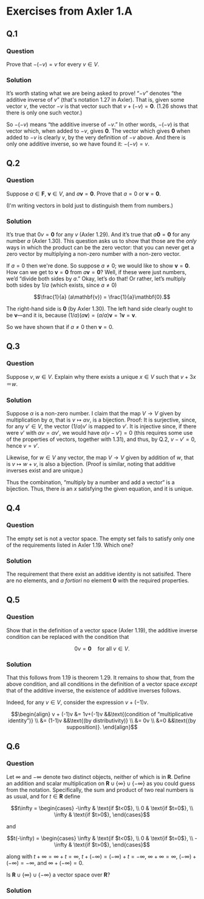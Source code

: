 # Exercises from Axler 1.A

## Q.1
### Question
Prove that $-(-v) = v$ for every $v\in V$.

### Solution

It’s worth stating what we are being asked to prove! “$-v$” denotes
“the additive inverse of $v$” (that's notation 1.27 in Axler). That
is, given some vector $v$, the vector $-v$ is that vector such that
$v + (-v) = \mathbf{0}$. (1.26 shows that there is only one such
vector.)

So $-(-v)$ means “the additive inverse of $-v$.” In other words,
$-(-v)$ is that vector which, when added to $-v$, gives
$\mathbf{0}$. The vector which gives $\mathbf{0}$ when added to $-v$
is clearly $v$, by the very definition of $-v$ above. And there is
only one additive inverse, so we have found it: $-(-v) = v$. 

## Q.2
### Question
Suppose $a \in \mathbf{F}$, $\mathbf{v} \in V$, and $a\mathbf{v} =
\mathbf{0}$. Prove that $a = 0$ or $\mathbf{v} = \mathbf{0}$.

(I'm writing vectors in bold just to distinguish them from numbers.)

### Solution

It’s true that $0v = \mathbf{0}$ for any $v$ (Axler 1.29). And it’s
true that $a\mathbf{0} = \mathbf{0}$ for any number $a$ (Axler
1.30). This question asks us to show that those are the _only_ ways in
which the product can be the zero vector: that you can never get a
zero vector by multiplying a non-zero number with a non-zero vector.

If $a=0$ then we're done. So suppose $a\neq 0$; we would like to show
$\mathbf{v}= \mathbf{0}$. How can we get to $\mathbf{v} = \mathbf{0}$
from $a\mathbf{v} = \mathbf{0}$? Well, if these were just numbers,
we’d “divide both sides by $a$.” Okay, let’s do that! Or rather, let’s
multiply both sides by $1/a$ (which exists, since $a\neq 0$)

$$\frac{1}{a} (a\mathbf{v}) = \frac{1}{a}\mathbf{0}.$$ 

The right-hand side is $\mathbf{0}$ (by Axler 1.30). The left hand
side clearly ought to be $\mathbf{v}$—and it is, because
$(1/a)(a\mathbf{v}) = (a/a)\mathbf{v} = 1\mathbf{v} = \mathbf{v}$.

So we have shown that if $a\neq 0$ then $\mathbf{v}=0$. 


## Q.3
### Question
Suppose $v, w \in V$. Explain why there exists a unique $x \in V$ such that
$v+3x＝w$.

### Solution

Suppose $\alpha$ is a non-zero number. I claim that the map $V\to V$
given by multiplication by $\alpha$, that is $v\mapsto \alpha v$, is a
bijection. Proof: It is surjective, since, for any $v'\in V$, the
vector $(1/\alpha)v'$ is mapped to $v'$. It is injective since, if
there were $v'$ with $\alpha v = \alpha v'$, we would have
$\alpha(v-v')=0$ (this requires some use of the properties of vectors,
together with 1.31), and thus, by Q.2, $v-v'=0$, hence $v=v'$.

Likewise, for $w\in V$ any vector, the map $V\to V$ given by addition
of $w$, that is $v\mapsto w+v$, is also a bijection. (Proof is
similar, noting that additive inverses exist and are unique.)

Thus the combination, “multiply by a number and add a vector“ is a
bijection. Thus, there _is_ an $x$ satisfying the given equation, and
it is unique. 

## Q.4
### Question
The empty set is not a vector space. The empty set fails to satisfy
only one of the requirements listed in Axler 1.19. Which one?

### Solution

The requirement that there exist an additive identity is not
satisifed. There are no elements, and _a fortiori_ no element
$\mathbf{0}$ with the required properties. 

## Q.5
### Question
Show that in the definition of a vector space (Axler 1.19), the
additive inverse condition can be replaced with the condition that 
```math
0v = \mathbf{0} \quad\text{for all $v \in V$}.
```

### Solution

That this follows from 1.19 is theorem 1.29. It remains to show that,
from the above condition, and all conditions in the definition of a
vector space _except_ that of the additive inverse, the existence of
additive inverses follows.

Indeed, for any $v\in V$, consider the expression $v + (-1)v$. 
```math
\begin{align}
v + (-1)v 
 &= 1v+(-1)v &&\text{(condition of “multiplicative  identity”)} \\ 
 &= (1-1)v &&\text{(by distributivity)} \\
 &= 0v \\
 &=0 &&\text{(by supposition)}.
\end{align}
```

## Q.6
### Question
Let $\infty$ and $-\infty$ denote two distinct objects, neither of which
is in $\mathbf{R}$. Define an addition and scalar multiplication on
$`\mathbf{R} \cup \{\infty\} \cup \{-\infty\}`$ as you could guess from the
notation. Specifically, the sum and product of two real numbers is as
usual, and for $t\in\mathbf{R}$ define 
```math
t\infty = 
\begin{cases}
	-\infty & \text{if $t<0$}, \\
	0       & \text{if $t=0$}, \\
	\infty  & \text{if $t>0$},
\end{cases}
```

and
```math
t(-\infty) = 
\begin{cases}
	\infty  & \text{if $t<0$}, \\
	0       & \text{if $t=0$}, \\
	-\infty & \text{if $t>0$},
\end{cases}
```
along with $t+\infty = \infty+t = \infty$, $t+(-\infty) = (-\infty)+t = -\infty$,
$\infty+\infty=\infty$, $(-\infty)+(-\infty)=-\infty$, and $\infty+(-\infty)=0$.

Is $\mathbf{R}\cup\{ \infty \}\cup \{ -\infty \}$ a vector space over $\mathbf{R}$?

### Solution


